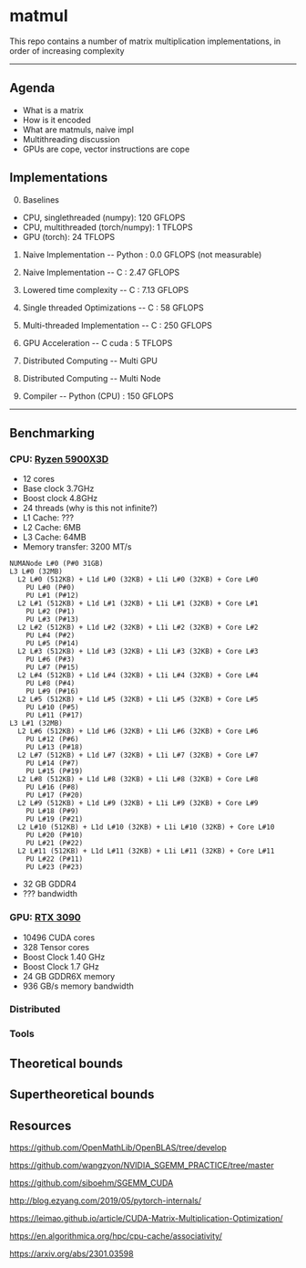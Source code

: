 # matmul 

This repo contains a number of matrix multiplication implementations, in order of increasing complexity

---

## Agenda

- What is a matrix
- How is it encoded
- What are matmuls, naive impl
- Multithreading discussion
- GPUs are cope, vector instructions are cope

## Implementations 

0. Baselines

- CPU, singlethreaded (numpy): 120 GFLOPS
- CPU, multithreaded (torch/numpy): 1 TFLOPS
- GPU (torch): 24 TFLOPS

1. Naive Implementation -- Python : 0.0 GFLOPS (not measurable)

2. Naive Implementation -- C : 2.47 GFLOPS

3. Lowered time complexity -- C : 7.13 GFLOPS

4. Single threaded Optimizations -- C : 58 GFLOPS

5. Multi-threaded Implementation -- C : 250 GFLOPS

6. GPU Acceleration -- C cuda : 5 TFLOPS

7. Distributed Computing -- Multi GPU

8. Distributed Computing -- Multi Node

9. Compiler -- Python (CPU) : 150 GFLOPS 


---

## Benchmarking

### CPU: [Ryzen 5900X3D](https://www.amd.com/en/products/processors/desktops/ryzen/5000-series/amd-ryzen-9-5900x.html)
- 12 cores
- Base clock 3.7GHz
- Boost clock 4.8GHz
- 24 threads (why is this not infinite?)
- L1 Cache: ???
- L2 Cache: 6MB
- L3 Cache: 64MB
- Memory transfer: 3200 MT/s


```
NUMANode L#0 (P#0 31GB)
L3 L#0 (32MB)
  L2 L#0 (512KB) + L1d L#0 (32KB) + L1i L#0 (32KB) + Core L#0
    PU L#0 (P#0)
    PU L#1 (P#12)
  L2 L#1 (512KB) + L1d L#1 (32KB) + L1i L#1 (32KB) + Core L#1
    PU L#2 (P#1)
    PU L#3 (P#13)
  L2 L#2 (512KB) + L1d L#2 (32KB) + L1i L#2 (32KB) + Core L#2
    PU L#4 (P#2)
    PU L#5 (P#14)
  L2 L#3 (512KB) + L1d L#3 (32KB) + L1i L#3 (32KB) + Core L#3
    PU L#6 (P#3)
    PU L#7 (P#15)
  L2 L#4 (512KB) + L1d L#4 (32KB) + L1i L#4 (32KB) + Core L#4
    PU L#8 (P#4)
    PU L#9 (P#16)
  L2 L#5 (512KB) + L1d L#5 (32KB) + L1i L#5 (32KB) + Core L#5
    PU L#10 (P#5)
    PU L#11 (P#17)
L3 L#1 (32MB)
  L2 L#6 (512KB) + L1d L#6 (32KB) + L1i L#6 (32KB) + Core L#6
    PU L#12 (P#6)
    PU L#13 (P#18)
  L2 L#7 (512KB) + L1d L#7 (32KB) + L1i L#7 (32KB) + Core L#7
    PU L#14 (P#7)
    PU L#15 (P#19)
  L2 L#8 (512KB) + L1d L#8 (32KB) + L1i L#8 (32KB) + Core L#8
    PU L#16 (P#8)
    PU L#17 (P#20)
  L2 L#9 (512KB) + L1d L#9 (32KB) + L1i L#9 (32KB) + Core L#9
    PU L#18 (P#9)
    PU L#19 (P#21)
  L2 L#10 (512KB) + L1d L#10 (32KB) + L1i L#10 (32KB) + Core L#10
    PU L#20 (P#10)
    PU L#21 (P#22)
  L2 L#11 (512KB) + L1d L#11 (32KB) + L1i L#11 (32KB) + Core L#11
    PU L#22 (P#11)
    PU L#23 (P#23)
```





- 32 GB GDDR4
- ??? bandwidth

### GPU: [RTX 3090](https://www.nvidia.com/en-us/geforce/graphics-cards/30-series/rtx-3090-3090ti/)
- 10496 CUDA cores
- 328 Tensor cores
- Boost Clock 1.40 GHz
- Boost Clock 1.7 GHz
- 24 GB GDDR6X memory
- 936 GB/s memory bandwidth


### Distributed

### Tools

## Theoretical bounds

## Supertheoretical bounds




## Resources

https://github.com/OpenMathLib/OpenBLAS/tree/develop

https://github.com/wangzyon/NVIDIA_SGEMM_PRACTICE/tree/master

https://github.com/siboehm/SGEMM_CUDA

http://blog.ezyang.com/2019/05/pytorch-internals/

https://leimao.github.io/article/CUDA-Matrix-Multiplication-Optimization/

https://en.algorithmica.org/hpc/cpu-cache/associativity/

https://arxiv.org/abs/2301.03598

